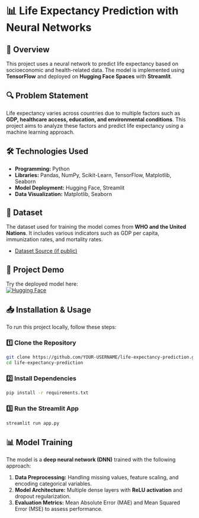 # 📊 Life Expectancy Prediction with Neural Networks

## 🌟 Overview
This project uses a neural network to predict life expectancy based on socioeconomic and health-related data. The model is implemented using **TensorFlow** and deployed on **Hugging Face Spaces** with **Streamlit**.

## 🔍 Problem Statement
Life expectancy varies across countries due to multiple factors such as **GDP, healthcare access, education, and environmental conditions**. This project aims to analyze these factors and predict life expectancy using a machine learning approach.

## 🛠 Technologies Used
- **Programming:** Python
- **Libraries:** Pandas, NumPy, Scikit-Learn, TensorFlow, Matplotlib, Seaborn
- **Model Deployment:** Hugging Face, Streamlit
- **Data Visualization:** Matplotlib, Seaborn

## 📂 Dataset
The dataset used for training the model comes from **WHO and the United Nations**. It includes various indicators such as GDP per capita, immunization rates, and mortality rates.
- [Dataset Source (if public)](INSERT-DATASET-LINK)

## 🚀 Project Demo
Try the deployed model here:  
[![Hugging Face](https://img.shields.io/badge/🤗-Try%20it%20on%20Hugging%20Face-blue)](https://huggingface.co/spaces/danycywiak/life-expectancy)

## 📥 Installation & Usage
To run this project locally, follow these steps:

### 1️⃣ Clone the Repository
```bash
git clone https://github.com/YOUR-USERNAME/life-expectancy-prediction.git
cd life-expectancy-prediction
```

### 2️⃣ Install Dependencies
```bash
pip install -r requirements.txt
```

### 3️⃣ Run the Streamlit App
```bash
streamlit run app.py
```

## 📊 Model Training
The model is a **deep neural network (DNN)** trained with the following approach:
1. **Data Preprocessing:** Handling missing values, feature scaling, and encoding categorical variables.
2. **Model Architecture:** Multiple dense layers with **ReLU activation** and dropout regularization.
3. **Evaluation Metrics:** Mean Absolute Error (MAE) and Mean Squared Error (MSE) to assess performance.
